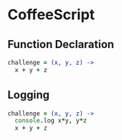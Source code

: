 # CoffeeScript

## Function Declaration
``` coffeescript
challenge = (x, y, z) ->
  x + y + z
```

## Logging
``` coffeescript
challenge = (x, y, z) ->
  console.log x*y, y*z
  x + y + z
```
